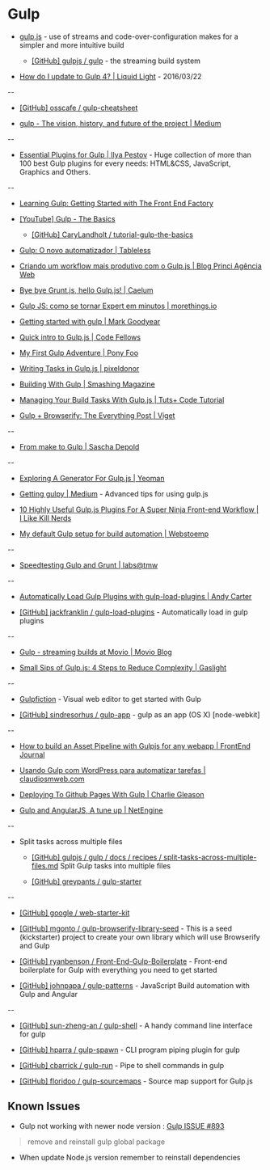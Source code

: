 # Gulp

* [gulp.js](http://gulpjs.com) - use of streams and code-over-configuration makes for a simpler and more intuitive build

  * [[GitHub] gulpjs / gulp](https://github.com/gulpjs/gulp) - the streaming build system

* [How do I update to Gulp 4? | Liquid Light](https://www.liquidlight.co.uk/blog/article/how-do-i-update-to-gulp-4/) - 2016/03/22

--

* [[GitHub] osscafe / gulp-cheatsheet](https://github.com/osscafe/gulp-cheatsheet)

* [gulp - The vision, history, and future of the project | Medium](https://medium.com/p/3828e8126466)

--

* [Essential Plugins for Gulp | Ilya Pestov](http://ipestov.com/essential-plugins-for-gulp/) - Huge collection of more than 100 best Gulp plugins for every needs: HTML&CSS, JavaScript, Graphics and Others.

--

* [Learning Gulp: Getting Started with The Front End Factory](http://hmphry.com/gulp/)

* [[YouTube] Gulp - The Basics](https://www.youtube.com/watch?v=dwSLFai8ovQ)

  * [[GitHub] CaryLandholt / tutorial-gulp-the-basics](https://github.com/CaryLandholt/tutorial-gulp-the-basics)

* [Gulp: O novo automatizador | Tableless](http://tableless.com.br/gulp-o-novo-automatizador/)

* [Criando um workflow mais produtivo com o Gulp.js | Blog Princi Agência Web](http://www.princiweb.com.br/blog/front-end/ferramentas/criando-um-workflow-mais-produtivo-com-o-gulpjs.html)

* [Bye bye Grunt.js, hello Gulp.js! | Caelum](http://blog.caelum.com.br/bye-bye-grunt-js-hello-gulp-js/)

* [Gulp JS: como se tornar Expert em minutos | morethings.io](http://morethings.io/javascript/gulpjs-como-se-tornar-expert-em-minutos/)

* [Getting started with gulp | Mark Goodyear](http://markgoodyear.com/2014/01/getting-started-with-gulp/)

* [Quick intro to Gulp.js | Code Fellows](http://www.codefellows.org/blogs/quick-intro-to-gulp-js)

* [My First Gulp Adventure | Pony Foo](http://blog.ponyfoo.com/2014/01/27/my-first-gulp-adventure)

* [Writing Tasks in Gulp.js | pixeldonor](http://www.pixeldonor.com/2014/feb/20/writing-tasks-gulpjs/)

* [Building With Gulp | Smashing Magazine](http://www.smashingmagazine.com/2014/06/11/building-with-gulp/)

* [Managing Your Build Tasks With Gulp.js | Tuts+ Code Tutorial](http://code.tutsplus.com/tutorials/managing-your-build-tasks-with-gulpjs--net-36910)

* [Gulp + Browserify: The Everything Post | Viget](http://viget.com/extend/gulp-browserify-starter-faq)

--

* [From make to Gulp | Sascha Depold](http://blog.depold.com/farewell-make-hello-gulp/)

--

* [Exploring A Generator For Gulp.js | Yeoman](http://yeoman.io/blog/gulp-explore.html)

* [Getting gulpy | Medium](https://medium.com/p/a2010c13d3d5) - Advanced tips for using gulp.js

* [10 Highly Useful Gulp.js Plugins For A Super Ninja Front-end Workflow | I Like Kill Nerds](http://ilikekillnerds.com/2014/11/10-highly-useful-gulp-js-plugins-for-a-super-ninja-front-end-workflow/)

* [My default Gulp setup for build automation | Webstoemp](http://www.webstoemp.com/blog/gulp-setup/)

--

* [Speedtesting Gulp and Grunt | labs@tmw](http://labs.tmw.co.uk/2014/01/speedtesting-gulp-and-grunt/)

--

* [Automatically Load Gulp Plugins with gulp-load-plugins | Andy Carter](http://andy-carter.com/blog/automatically-load-gulp-plugins-with-gulp-load-plugins)

* [[GitHub] jackfranklin / gulp-load-plugins](https://github.com/jackfranklin/gulp-load-plugins) - Automatically load in gulp plugins

--

* [Gulp - streaming builds at Movio | Movio Blog](http://movio.co/blog/gulp-streaming-builds/)

* [Small Sips of Gulp.js: 4 Steps to Reduce Complexity | Gaslight](https://teamgaslight.com/blog/small-sips-of-gulp-dot-js-4-steps-to-reduce-complexity)

--

* [Gulpfiction](http://gulpfiction.divshot.io/#/cdf3b0ac-4591-4b70-8c54-cd5eb838856c) - Visual web editor to get started with Gulp

* [[GitHub] sindresorhus / gulp-app](https://github.com/sindresorhus/gulp-app) - gulp as an app (OS X) [node-webkit]

--

* [How to build an Asset Pipeline with Gulpjs for any webapp | FrontEnd Journal](http://www.frontendjournal.com/how-to-build-an-asset-pipeline-with-gulpjs-for-any-webapp/)

* [Usando Gulp com WordPress para automatizar tarefas | claudiosmweb.com](http://claudiosmweb.com/wordpress/usando-gulp-com-wordpress/)

* [Deploying To Github Pages With Gulp | Charlie Gleason](http://charliegleason.com/articles/deploying-to-github-pages-with-gulp)

* [Gulp and AngularJS, A tune up | NetEngine](http://netengine.com.au/blog/gulp-and-angular-js-a-tune-up/)

--

* Split tasks across multiple files

  * [[GitHub] gulpjs / gulp / docs / recipes / split-tasks-across-multiple-files.md](https://github.com/gulpjs/gulp/blob/master/docs/recipes/split-tasks-across-multiple-files.md) Split Gulp tasks into multiple files

  * [[GitHub] greypants / gulp-starter](https://github.com/greypants/gulp-starter)


--

* [[GitHub] google / web-starter-kit](https://github.com/google/web-starter-kit)

* [[GitHub] mgonto / gulp-browserify-library-seed](https://github.com/mgonto/gulp-browserify-library-seed) - This is a seed (kickstarter) project to create your own library which will use Browserify and Gulp

* [[GitHub] ryanbenson / Front-End-Gulp-Boilerplate](https://github.com/ryanbenson/Front-End-Gulp-Boilerplate) - Front-end boilerplate for Gulp with everything you need to get started

* [[GitHub] johnpapa / gulp-patterns](https://github.com/johnpapa/gulp-patterns) - JavaScript Build automation with Gulp and Angular

--

* [[GitHub] sun-zheng-an / gulp-shell](https://github.com/sun-zheng-an/gulp-shell) - A handy command line interface for gulp

* [[GitHub] hparra / gulp-spawn](https://github.com/hparra/gulp-spawn) - CLI program piping plugin for gulp

* [[GitHub] cbarrick / gulp-run](https://github.com/cbarrick/gulp-run) - Pipe to shell commands in gulp

* [[GitHub] floridoo / gulp-sourcemaps](https://github.com/floridoo/gulp-sourcemaps) - Source map support for Gulp.js


## Known Issues

* Gulp not working with newer node version : [Gulp ISSUE #893](https://github.com/gulpjs/gulp/issues/893)

> remove and reinstall gulp global package

* When update Node.js version remember to reinstall dependencies
